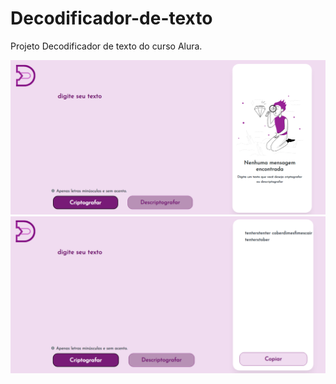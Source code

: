 # Decodificador-de-texto
Projeto Decodificador de texto do curso Alura. 

<img src="imagens/Decodificador1.PNG">
<img src="imagens/Decodificador2.PNG">
